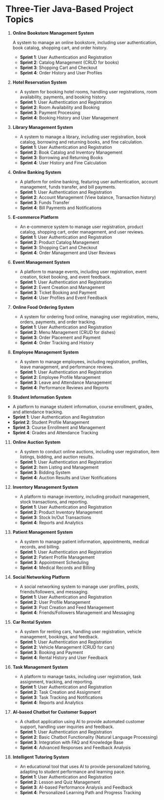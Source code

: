 # Three-Tier Java-Based Project Topics

1. **Online Bookstore Management System**

   A system to manage an online bookstore, including user authentication, book catalog, shopping cart, and order history.
   - **Sprint 1**: User Authentication and Registration
   - **Sprint 2**: Catalog Management (CRUD for books)
   - **Sprint 3**: Shopping Cart and Checkout
   - **Sprint 4**: Order History and User Profiles

3. **Hotel Reservation System**
   - A system for booking hotel rooms, handling user registrations, room availability, payments, and booking history.
   - **Sprint 1**: User Authentication and Registration
   - **Sprint 2**: Room Availability and Booking
   - **Sprint 3**: Payment Processing
   - **Sprint 4**: Booking History and User Management

4. **Library Management System**
   - A system to manage a library, including user registration, book catalog, borrowing and returning books, and fine calculation.
   - **Sprint 1**: User Authentication and Registration
   - **Sprint 2**: Book Catalog and Inventory Management
   - **Sprint 3**: Borrowing and Returning Books
   - **Sprint 4**: User History and Fine Calculation

5. **Online Banking System**
   - A platform for online banking, featuring user authentication, account management, funds transfer, and bill payments.
   - **Sprint 1**: User Authentication and Registration
   - **Sprint 2**: Account Management (View balance, Transaction history)
   - **Sprint 3**: Funds Transfer
   - **Sprint 4**: Bill Payments and Notifications

6. **E-commerce Platform**
   - An e-commerce system to manage user registration, product catalog, shopping cart, order management, and user reviews.
   - **Sprint 1**: User Authentication and Registration
   - **Sprint 2**: Product Catalog Management
   - **Sprint 3**: Shopping Cart and Checkout
   - **Sprint 4**: Order Management and User Reviews

7. **Event Management System**
   - A platform to manage events, including user registration, event creation, ticket booking, and event feedback.
   - **Sprint 1**: User Authentication and Registration
   - **Sprint 2**: Event Creation and Management
   - **Sprint 3**: Ticket Booking and Payment
   - **Sprint 4**: User Profiles and Event Feedback

8. **Online Food Ordering System**
   - A system for ordering food online, managing user registration, menu, orders, payments, and order tracking.
   - **Sprint 1**: User Authentication and Registration
   - **Sprint 2**: Menu Management (CRUD for dishes)
   - **Sprint 3**: Order Placement and Payment
   - **Sprint 4**: Order Tracking and History

9. **Employee Management System**
   - A system to manage employees, including registration, profiles, leave management, and performance reviews.
   - **Sprint 1**: User Authentication and Registration
   - **Sprint 2**: Employee Profile Management
   - **Sprint 3**: Leave and Attendance Management
   - **Sprint 4**: Performance Reviews and Reports

10. **Student Information System**
   - A platform to manage student information, course enrollment, grades, and attendance tracking.
   - **Sprint 1**: User Authentication and Registration
   - **Sprint 2**: Student Profile Management
   - **Sprint 3**: Course Enrollment and Management
   - **Sprint 4**: Grades and Attendance Tracking

11. **Online Auction System**
    - A system to conduct online auctions, including user registration, item listings, bidding, and auction results.
    - **Sprint 1**: User Authentication and Registration
    - **Sprint 2**: Item Listing and Management
    - **Sprint 3**: Bidding System
    - **Sprint 4**: Auction Results and User Notifications

12. **Inventory Management System**
    - A platform to manage inventory, including product management, stock transactions, and reporting.
    - **Sprint 1**: User Authentication and Registration
    - **Sprint 2**: Product Inventory Management
    - **Sprint 3**: Stock In/Out Transactions
    - **Sprint 4**: Reports and Analytics

13. **Patient Management System**
    - A system to manage patient information, appointments, medical records, and billing.
    - **Sprint 1**: User Authentication and Registration
    - **Sprint 2**: Patient Profile Management
    - **Sprint 3**: Appointment Scheduling
    - **Sprint 4**: Medical Records and Billing

14. **Social Networking Platform**
    - A social networking system to manage user profiles, posts, friends/followers, and messaging.
    - **Sprint 1**: User Authentication and Registration
    - **Sprint 2**: User Profile Management
    - **Sprint 3**: Post Creation and Feed Management
    - **Sprint 4**: Friends/Followers Management and Messaging

15. **Car Rental System**
    - A system for renting cars, handling user registration, vehicle management, bookings, and feedback.
    - **Sprint 1**: User Authentication and Registration
    - **Sprint 2**: Vehicle Management (CRUD for cars)
    - **Sprint 3**: Booking and Payment
    - **Sprint 4**: Rental History and User Feedback

16. **Task Management System**
    - A platform to manage tasks, including user registration, task assignment, tracking, and reporting.
    - **Sprint 1**: User Authentication and Registration
    - **Sprint 2**: Task Creation and Assignment
    - **Sprint 3**: Task Tracking and Notifications
    - **Sprint 4**: Reports and Analytics

17. **AI-based Chatbot for Customer Support**
    - A chatbot application using AI to provide automated customer support, handling user inquiries and feedback.
    - **Sprint 1**: User Authentication and Registration
    - **Sprint 2**: Basic Chatbot Functionality (Natural Language Processing)
    - **Sprint 3**: Integration with FAQ and Knowledge Base
    - **Sprint 4**: Advanced Responses and Feedback Analysis

18. **Intelligent Tutoring System**
    - An educational tool that uses AI to provide personalized tutoring, adapting to student performance and learning pace.
    - **Sprint 1**: User Authentication and Registration
    - **Sprint 2**: Lesson and Quiz Management
    - **Sprint 3**: AI-based Performance Analysis and Feedback
    - **Sprint 4**: Personalized Learning Path and Progress Tracking
